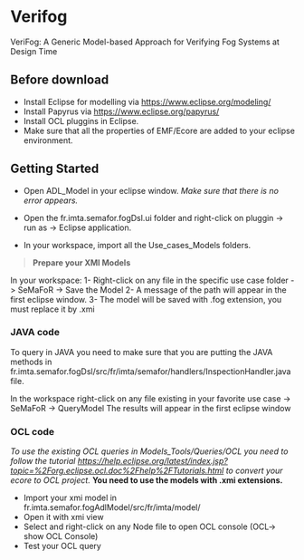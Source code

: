 # Verifog
VeriFog: A Generic Model-based Approach for Verifying Fog Systems at Design Time

## Before download

- Install Eclipse for modelling via https://www.eclipse.org/modeling/
- Install Papyrus via https://www.eclipse.org/papyrus/
- Install OCL pluggins in Eclipse.
- Make sure that all the properties of EMF/Ecore are added to your eclipse environment.

## Getting Started

- Open ADL_Model in your eclipse window.
*Make sure that there is no error appears.*

- Open the fr.imta.semafor.fogDsl.ui folder and right-click on pluggin -> run as -> Eclipse application.

- In your workspace, import all the Use_cases_Models folders.

> **Prepare your XMI Models**

In your workspace:
1- Right-click on any file in the specific use case folder -> SeMaFoR -> Save the Model
2- A message of the path will appear in the first eclipse window.
3- The model will be saved with .fog extension, you must replace it by .xmi

### JAVA code
To query in JAVA you need to make sure that you are putting the JAVA methods in fr.imta.semafor.fogDsl/src/fr/imta/semafor/handlers/InspectionHandler.java file.

In the workspace right-click on any file existing in your favorite use case -> SeMaFoR -> QueryModel 
The results will appear in the first eclipse window

### OCL code
*To use the existing OCL queries in Models_Tools/Queries/OCL you need to follow the tutorial https://help.eclipse.org/latest/index.jsp?topic=%2Forg.eclipse.ocl.doc%2Fhelp%2FTutorials.html to convert your ecore to OCL project.*
**You need to use the models with .xmi extensions.**

- Import your xmi model in fr.imta.semafor.fogAdlModel/src/fr/imta/model/ 
- Open it with xmi view
- Select and right-click on any Node file to open OCL console (OCL-> show OCL Console)
- Test your OCL query


